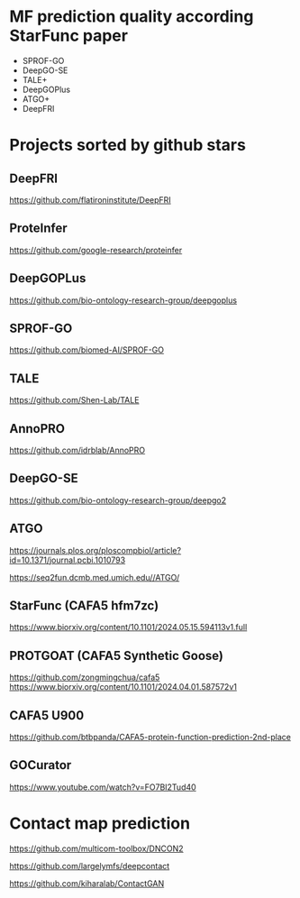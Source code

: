 
# MF prediction quality according StarFunc paper

- SPROF-GO
- DeepGO-SE
- TALE+
- DeepGOPlus
- ATGO+
- DeepFRI

# Projects sorted by github stars

## DeepFRI
https://github.com/flatironinstitute/DeepFRI

## ProteInfer
https://github.com/google-research/proteinfer

## DeepGOPLus
https://github.com/bio-ontology-research-group/deepgoplus

## SPROF-GO
https://github.com/biomed-AI/SPROF-GO

## TALE
https://github.com/Shen-Lab/TALE

## AnnoPRO
https://github.com/idrblab/AnnoPRO

## DeepGO-SE
https://github.com/bio-ontology-research-group/deepgo2

## ATGO
https://journals.plos.org/ploscompbiol/article?id=10.1371/journal.pcbi.1010793

https://seq2fun.dcmb.med.umich.edu//ATGO/

## StarFunc (CAFA5 hfm7zc)
https://www.biorxiv.org/content/10.1101/2024.05.15.594113v1.full

## PROTGOAT (CAFA5 Synthetic Goose)
https://github.com/zongmingchua/cafa5
https://www.biorxiv.org/content/10.1101/2024.04.01.587572v1

## CAFA5 U900
https://github.com/btbpanda/CAFA5-protein-function-prediction-2nd-place

## GOCurator
https://www.youtube.com/watch?v=FO7BI2Tud40

# Contact map prediction
https://github.com/multicom-toolbox/DNCON2

https://github.com/largelymfs/deepcontact

https://github.com/kiharalab/ContactGAN
